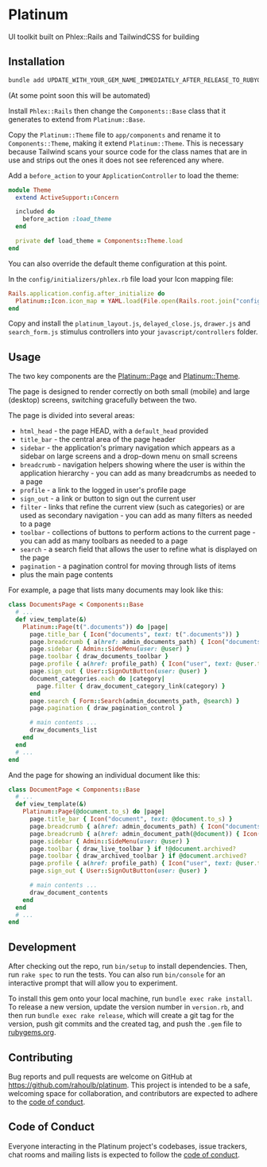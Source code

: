 # Platinum

UI toolkit built on Phlex::Rails and TailwindCSS for building 

## Installation

```bash
bundle add UPDATE_WITH_YOUR_GEM_NAME_IMMEDIATELY_AFTER_RELEASE_TO_RUBYGEMS_ORG
```

(At some point soon this will be automated)

Install `Phlex::Rails` then change the `Components::Base` class that it generates to extend from `Platinum::Base`.  

Copy the `Platinum::Theme` file to `app/components` and rename it to `Components::Theme`, making it extend `Platinum::Theme`.  This is necessary because Tailwind scans your source code for the class names that are in use and strips out the ones it does not see referenced any where.  

Add a `before_action` to your `ApplicationController`  to load the theme:

```ruby
module Theme
  extend ActiveSupport::Concern

  included do
    before_action :load_theme
  end

  private def load_theme = Components::Theme.load
end
```
You can also override the default theme configuration at this point.  

In the `config/initializers/phlex.rb` file load your Icon mapping file:

```ruby
Rails.application.config.after_initialize do
  Platinum::Icon.icon_map = YAML.load(File.open(Rails.root.join("config", "icons.yml")))
end
```

Copy and install the `platinum_layout.js`, `delayed_close.js`, `drawer.js` and `search_form.js` stimulus controllers into your `javascript/controllers` folder.

## Usage

The two key components are the [Platinum::Page](/lib/platinum/page.rb) and [Platinum::Theme](/lib/platinum/theme.rb).

The page is designed to render correctly on both small (mobile) and large (desktop) screens, switching gracefully between the two.  

The page is divided into several areas:  

- `html_head` - the page HEAD, with a `default_head` provided
- `title_bar` - the central area of the page header
- `sidebar` - the application's primary navigation which appears as a sidebar on large screens and a drop-down menu on small screens
- `breadcrumb` - navigation helpers showing where the user is within the application hierarchy - you can add as many breadcrumbs as needed to a page
- `profile` - a link to the logged in user's profile page
- `sign_out` - a link or button to sign out the current user
- `filter` - links that refine the current view (such as categories) or are used as secondary navigation - you can add as many filters as needed to a page
- `toolbar` - collections of buttons to perform actions to the current page - you can add as many toolbars as needed to a page
- `search` - a search field that allows the user to refine what is displayed on the page
- `pagination` - a pagination control for moving through lists of items
- plus the main page contents

For example, a page that lists many documents may look like this:

```ruby
class DocumentsPage < Components::Base
  # ... 
  def view_template(&)
    Platinum::Page(t(".documents")) do |page|
      page.title_bar { Icon("documents", text: t(".documents")) }
      page.breadcrumb { a(href: admin_documents_path) { Icon("documents", text: (t(".documents") } }
      page.sidebar { Admin::SideMenu(user: @user) }
      page.toolbar { draw_documents_toolbar }
      page.profile { a(href: profile_path) { Icon("user", text: @user.to_s) } }
      page.sign_out { User::SignOutButton(user: @user) }
      document_categories.each do |category|
        page.filter { draw_document_category_link(category) }
      end
      page.search { Form::Search(admin_documents_path, @search) }
      page.pagination { draw_pagination_control } 

      # main contents ...
      draw_documents_list
    end
  end
  # ... 
end
```

And the page for showing an individual document like this:

```ruby
class DocumentPage < Components::Base
  # ... 
  def view_template(&)
    Platinum::Page(@document.to_s) do |page|
      page.title_bar { Icon("document", text: @document.to_s) }
      page.breadcrumb { a(href: admin_documents_path) { Icon("documents", text: (t(".documents") } }
      page.breadcrumb { a(href: admin_document_path(@document)) { Icon("documents", text: (t(".documents") } }
      page.sidebar { Admin::SideMenu(user: @user) }
      page.toolbar { draw_live_toolbar } if !@document.archived?
      page.toolbar { draw_archived_toolbar } if @document.archived?
      page.profile { a(href: profile_path) { Icon("user", text: @user.to_s) } }
      page.sign_out { User::SignOutButton(user: @user) }

      # main contents ...
      draw_document_contents
    end
  end
  # ... 
end
```

## Development

After checking out the repo, run `bin/setup` to install dependencies. Then, run `rake spec` to run the tests. You can also run `bin/console` for an interactive prompt that will allow you to experiment.

To install this gem onto your local machine, run `bundle exec rake install`. To release a new version, update the version number in `version.rb`, and then run `bundle exec rake release`, which will create a git tag for the version, push git commits and the created tag, and push the `.gem` file to [rubygems.org](https://rubygems.org).

## Contributing

Bug reports and pull requests are welcome on GitHub at https://github.com/rahoulb/platinum. This project is intended to be a safe, welcoming space for collaboration, and contributors are expected to adhere to the [code of conduct](https://github.com/rahoulb/platinum/blob/master/CODE_OF_CONDUCT.md).

## Code of Conduct

Everyone interacting in the Platinum project's codebases, issue trackers, chat rooms and mailing lists is expected to follow the [code of conduct](https://github.com/rahoulb/platinum/blob/master/CODE_OF_CONDUCT.md).
